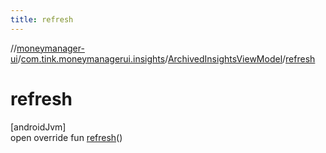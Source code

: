 ```yaml
---
title: refresh
---
```

//[moneymanager-ui](../../../index.html)/[com.tink.moneymanagerui.insights](../index.html)/[ArchivedInsightsViewModel](index.html)/[refresh](refresh.html)



# refresh



[androidJvm]\
open override fun [refresh](refresh.html)()




